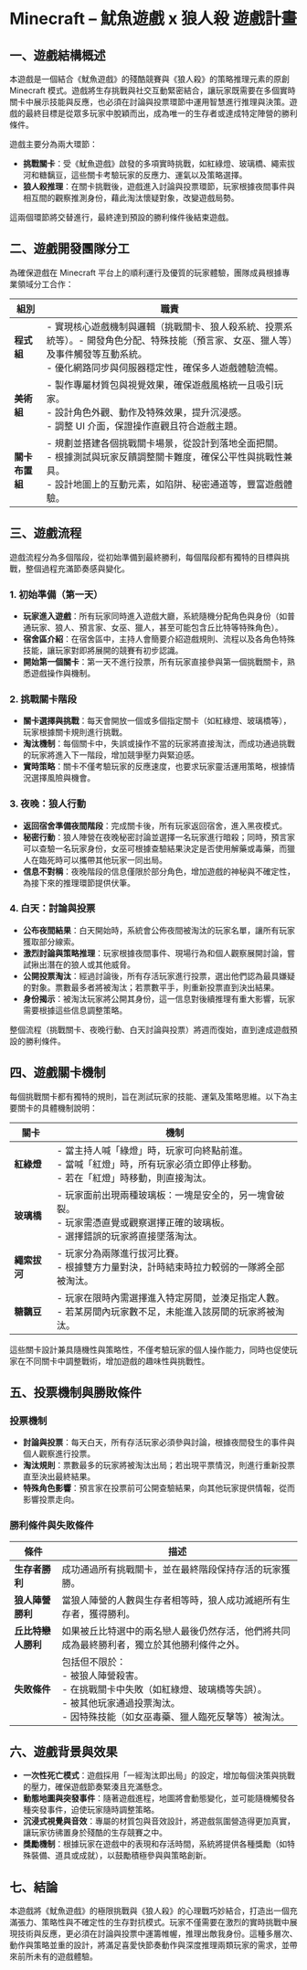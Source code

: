# Minecraft – 魷魚遊戲 x 狼人殺 遊戲計畫

## 一、遊戲結構概述

本遊戲是一個結合《魷魚遊戲》的殘酷競賽與《狼人殺》的策略推理元素的原創 Minecraft 模式。遊戲將生存挑戰與社交互動緊密結合，讓玩家既需要在多個實時關卡中展示技能與反應，也必須在討論與投票環節中運用智慧進行推理與決策。遊戲的最終目標是從眾多玩家中脫穎而出，成為唯一的生存者或達成特定陣營的勝利條件。

遊戲主要分為兩大環節：

- **挑戰關卡**：受《魷魚遊戲》啟發的多項實時挑戰，如紅綠燈、玻璃橋、繩索拔河和糖黐豆，這些關卡考驗玩家的反應力、運氣以及策略選擇。
- **狼人殺推理**：在關卡挑戰後，遊戲進入討論與投票環節，玩家根據夜間事件與相互間的觀察推測身份，藉此淘汰懷疑對象，改變遊戲局勢。

這兩個環節將交替進行，最終達到預設的勝利條件後結束遊戲。

## 二、遊戲開發團隊分工

為確保遊戲在 Minecraft 平台上的順利運行及優質的玩家體驗，團隊成員根據專業領域分工合作：


| **組別**   | **職責**                                                       |
| ---------- | -------------------------------------------------------------- |
| **程式組** | - 實現核心遊戲機制與邏輯（挑戰關卡、狼人殺系統、投票系統等）。- 開發角色分配、特殊技能（預言家、女巫、獵人等）及事件觸發等互動系統。<br>- 優化網路同步與伺服器穩定性，確保多人遊戲體驗流暢。 |
  | **美術組** | - 製作專屬材質包與視覺效果，確保遊戲風格統一且吸引玩家。<br>- 設計角色外觀、動作及特殊效果，提升沉浸感。<br>- 調整 UI 介面，保證操作直觀且符合遊戲主題。 |
  | **關卡布置組** | - 規劃並搭建各個挑戰關卡場景，從設計到落地全面把關。<br>- 根據測試與玩家反饋調整關卡難度，確保公平性與挑戰性兼具。<br>- 設計地圖上的互動元素，如陷阱、秘密通道等，豐富遊戲體驗。 |

## 三、遊戲流程

遊戲流程分為多個階段，從初始準備到最終勝利，每個階段都有獨特的目標與挑戰，整個過程充滿節奏感與變化。

### 1. 初始準備（第一天）

- **玩家進入遊戲**：所有玩家同時進入遊戲大廳，系統隨機分配角色與身份（如普通玩家、狼人、預言家、女巫、獵人，甚至可能包含丘比特等特殊角色）。
- **宿舍區介紹**：在宿舍區中，主持人會簡要介紹遊戲規則、流程以及各角色特殊技能，讓玩家對即將展開的競賽有初步認識。
- **開始第一個關卡**：第一天不進行投票，所有玩家直接參與第一個挑戰關卡，熟悉遊戲操作與機制。

### 2. 挑戰關卡階段

- **關卡選擇與挑戰**：每天會開放一個或多個指定關卡（如紅綠燈、玻璃橋等），玩家根據關卡規則進行挑戰。
- **淘汰機制**：每個關卡中，失誤或操作不當的玩家將直接淘汰，而成功通過挑戰的玩家將進入下一階段，增加競爭壓力與緊迫感。
- **實時策略**：關卡不僅考驗玩家的反應速度，也要求玩家靈活運用策略，根據情況選擇風險與機會。

### 3. 夜晚：狼人行動

- **返回宿舍準備夜間階段**：完成關卡後，所有玩家返回宿舍，進入黑夜模式。
- **秘密行動**：狼人陣營在夜晚秘密討論並選擇一名玩家進行暗殺；同時，預言家可以查驗一名玩家身份，女巫可根據查驗結果決定是否使用解藥或毒藥，而獵人在臨死時可以攜帶其他玩家一同出局。
- **信息不對稱**：夜晚階段的信息僅限於部分角色，增加遊戲的神秘與不確定性，為接下來的推理環節提供伏筆。

### 4. 白天：討論與投票

- **公布夜間結果**：白天開始時，系統會公佈夜間被淘汰的玩家名單，讓所有玩家獲取部分線索。
- **激烈討論與策略推理**：玩家根據夜間事件、現場行為和個人觀察展開討論，嘗試揪出潛在的狼人或其他威脅。
- **公開投票淘汰**：經過討論後，所有存活玩家進行投票，選出他們認為最具嫌疑的對象。票數最多者將被淘汰；若票數平手，則重新投票直到決出結果。
- **身份揭示**：被淘汰玩家將公開其身份，這一信息對後續推理有重大影響，玩家需要根據這些信息調整策略。

整個流程（挑戰關卡、夜晚行動、白天討論與投票）將週而復始，直到達成遊戲預設的勝利條件。

## 四、遊戲關卡機制

每個挑戰關卡都有獨特的規則，旨在測試玩家的技能、運氣及策略思維。以下為主要關卡的具體機制說明：


| **關卡**     | **機制**                                                                                                                             |
| ------------ | ------------------------------------------------------------------------------------------------------------------------------------ |
| **紅綠燈**   | - 當主持人喊「綠燈」時，玩家可向終點前進。<br>- 當喊「紅燈」時，所有玩家必須立即停止移動。<br>- 若在「紅燈」時移動，則直接淘汰。     |
| **玻璃橋**   | - 玩家面前出現兩種玻璃板：一塊是安全的，另一塊會破裂。<br>- 玩家需憑直覺或觀察選擇正確的玻璃板。<br>- 選擇錯誤的玩家將直接墜落淘汰。 |
| **繩索拔河** | - 玩家分為兩隊進行拔河比賽。<br>- 根據雙方力量對決，計時結束時拉力較弱的一隊將全部被淘汰。                                           |
| **糖黐豆**   | - 玩家在限時內需選擇進入特定房間，並湊足指定人數。<br>- 若某房間內玩家數不足，未能進入該房間的玩家將被淘汰。                         |

這些關卡設計兼具隨機性與策略性，不僅考驗玩家的個人操作能力，同時也促使玩家在不同關卡中調整戰術，增加遊戲的趣味性與挑戰性。

## 五、投票機制與勝敗條件

### 投票機制

- **討論與投票**：每天白天，所有存活玩家必須參與討論，根據夜間發生的事件與個人觀察進行投票。
- **淘汰規則**：票數最多的玩家將被淘汰出局；若出現平票情況，則進行重新投票直至決出最終結果。
- **特殊角色影響**：預言家在投票前可公開查驗結果，向其他玩家提供情報，從而影響投票走向。

### 勝利條件與失敗條件


| **條件**           | **描述**                                                                                                                                                                   |
| ------------------ | -------------------------------------------------------------------------------------------------------------------------------------------------------------------------- |
| **生存者勝利**     | 成功通過所有挑戰關卡，並在最終階段保持存活的玩家獲勝。                                                                                                                     |
| **狼人陣營勝利**   | 當狼人陣營的人數與生存者相等時，狼人成功滅絕所有生存者，獲得勝利。                                                                                                         |
| **丘比特戀人勝利** | 如果被丘比特選中的兩名戀人最後仍然存活，他們將共同成為最終勝利者，獨立於其他勝利條件之外。                                                                                 |
| **失敗條件**       | 包括但不限於：<br>- 被狼人陣營殺害。<br>- 在挑戰關卡中失敗（如紅綠燈、玻璃橋等失誤）。<br>- 被其他玩家通過投票淘汰。<br>- 因特殊技能（如女巫毒藥、獵人臨死反擊等）被淘汰。 |

## 六、遊戲背景與效果

- **一次性死亡模式**：遊戲採用「一經淘汰即出局」的設定，增加每個決策與挑戰的壓力，確保遊戲節奏緊湊且充滿懸念。
- **動態地圖與突發事件**：隨著遊戲進程，地圖將會動態變化，並可能隨機觸發各種突發事件，迫使玩家隨時調整策略。
- **沉浸式視覺與音效**：專屬的材質包與音效設計，將遊戲氛圍營造得更加真實，讓玩家彷彿置身於殘酷的生存競賽之中。
- **獎勵機制**：根據玩家在遊戲中的表現和存活時間，系統將提供各種獎勵（如特殊裝備、道具或成就），以鼓勵積極參與與策略創新。

## 七、結論

本遊戲將《魷魚遊戲》的極限挑戰與《狼人殺》的心理戰巧妙結合，打造出一個充滿張力、策略性與不確定性的生存對抗模式。玩家不僅需要在激烈的實時挑戰中展現技術與反應，更必須在討論與投票中運籌帷幄，推理出敵我身份。這種多層次、動作與策略並重的設計，將滿足喜愛快節奏動作與深度推理兩類玩家的需求，並帶來前所未有的遊戲體驗。
